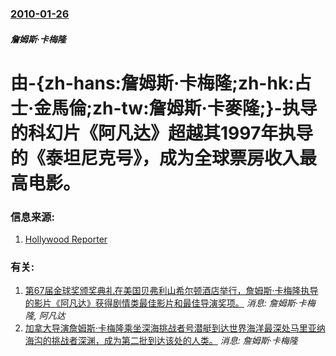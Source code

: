 ### [2010-01-26](/news/2010/01/26/index.md)

##### 詹姆斯·卡梅隆
#  由-{zh-hans:詹姆斯·卡梅隆;zh-hk:占士·金馬倫;zh-tw:詹姆斯·卡麥隆;}-执导的科幻片《阿凡达》超越其1997年执导的《泰坦尼克号》，成为全球票房收入最高电影。




### 信息来源:

1. [Hollywood Reporter](http://www.hollywoodreporter.com/hr/content_display/news/e3i84347827022cc793b84b7bf2a9bc8261)

### 有关:

1. [ 第67届金球奖颁奖典礼在美国贝弗利山希尔顿酒店举行，詹姆斯·卡梅隆执导的影片《阿凡达》获得剧情类最佳影片和最佳导演奖项。](/news/2010/01/17/第67届金球奖颁奖典礼在美国贝弗利山希尔顿酒店举行-詹姆斯-卡梅隆执导的影片-阿凡达-获得剧情类最佳影片和最佳导演奖项.md) _消息: 詹姆斯·卡梅隆, 阿凡达_
2. [加拿大导演詹姆斯·卡梅隆乘坐深海挑战者号潜艇到达世界海洋最深处马里亚纳海沟的挑战者深渊，成为第二批到达该处的人类。](/news/2012/03/26/加拿大导演詹姆斯-卡梅隆乘坐深海挑战者号潜艇到达世界海洋最深处马里亚纳海沟的挑战者深渊-成为第二批到达该处的人类.md) _消息: 詹姆斯·卡梅隆_
